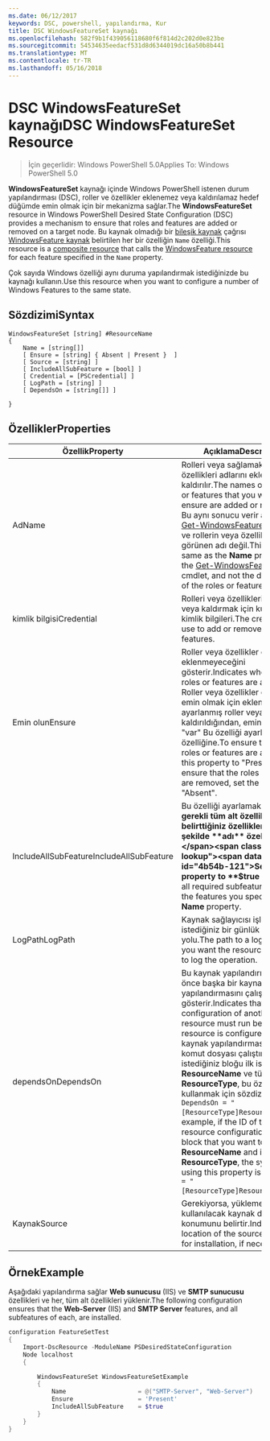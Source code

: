 ```yaml
---
ms.date: 06/12/2017
keywords: DSC, powershell, yapılandırma, Kur
title: DSC WindowsFeatureSet kaynağı
ms.openlocfilehash: 582f9b1f439056118680f6f814d2c202d0e823be
ms.sourcegitcommit: 54534635eedacf531d8d6344019dc16a50b8b441
ms.translationtype: MT
ms.contentlocale: tr-TR
ms.lasthandoff: 05/16/2018
---
```

# <a name="dsc-windowsfeatureset-resource"></a><span data-ttu-id="4b54b-103">DSC WindowsFeatureSet kaynağı</span><span class="sxs-lookup"><span data-stu-id="4b54b-103">DSC WindowsFeatureSet Resource</span></span>

> <span data-ttu-id="4b54b-104">İçin geçerlidir: Windows PowerShell 5.0</span><span class="sxs-lookup"><span data-stu-id="4b54b-104">Applies To: Windows PowerShell 5.0</span></span>

<span data-ttu-id="4b54b-105">**WindowsFeatureSet** kaynağı içinde Windows PowerShell istenen durum yapılandırması (DSC), roller ve özellikler eklenemez veya kaldırılamaz hedef düğümde emin olmak için bir mekanizma sağlar.</span><span class="sxs-lookup"><span data-stu-id="4b54b-105">The **WindowsFeatureSet** resource in Windows PowerShell Desired State Configuration (DSC) provides a mechanism to ensure that roles and features are added or removed on a target node.</span></span>
<span data-ttu-id="4b54b-106">Bu kaynak olmadığı bir [bileşik kaynak](authoringResourceComposite.md) çağrısı [WindowsFeature kaynak](windowsfeatureResource.md) belirtilen her bir özelliğin `Name` özelliği.</span><span class="sxs-lookup"><span data-stu-id="4b54b-106">This resource is a [composite resource](authoringResourceComposite.md) that calls the [WindowsFeature resource](windowsfeatureResource.md) for each feature specified in the `Name` property.</span></span>

<span data-ttu-id="4b54b-107">Çok sayıda Windows özelliği aynı duruma yapılandırmak istediğinizde bu kaynağı kullanın.</span><span class="sxs-lookup"><span data-stu-id="4b54b-107">Use this resource when you want to configure a number of Windows Features to the same state.</span></span>

## <a name="syntax"></a><span data-ttu-id="4b54b-108">Sözdizimi</span><span class="sxs-lookup"><span data-stu-id="4b54b-108">Syntax</span></span>

```
WindowsFeatureSet [string] #ResourceName
{
    Name = [string[]]
    [ Ensure = [string] { Absent | Present }  ]
    [ Source = [string] ]
    [ IncludeAllSubFeature = [bool] ]
    [ Credential = [PSCredential] ]
    [ LogPath = [string] ]
    [ DependsOn = [string[]] ]

}
```

## <a name="properties"></a><span data-ttu-id="4b54b-109">Özellikler</span><span class="sxs-lookup"><span data-stu-id="4b54b-109">Properties</span></span>

|  <span data-ttu-id="4b54b-110">Özellik</span><span class="sxs-lookup"><span data-stu-id="4b54b-110">Property</span></span>  |  <span data-ttu-id="4b54b-111">Açıklama</span><span class="sxs-lookup"><span data-stu-id="4b54b-111">Description</span></span>   |
|---|---|
| <span data-ttu-id="4b54b-112">Ad</span><span class="sxs-lookup"><span data-stu-id="4b54b-112">Name</span></span>| <span data-ttu-id="4b54b-113">Rolleri veya sağlamak istediğiniz özellikleri adlarını eklenir veya kaldırılır.</span><span class="sxs-lookup"><span data-stu-id="4b54b-113">The names of the roles or features that you want to ensure are added or removed.</span></span> <span data-ttu-id="4b54b-114">Bu aynı sonucu verir **adı** özelliği [Get-WindowsFeature](https://technet.microsoft.com/en-us/library/jj205469.aspx) cmdlet'ini ve rollerin veya özelliklerin görünen adı değil.</span><span class="sxs-lookup"><span data-stu-id="4b54b-114">This is the same as the **Name** property of the [Get-WindowsFeature](https://technet.microsoft.com/en-us/library/jj205469.aspx) cmdlet, and not the display name of the roles or features.</span></span>|
| <span data-ttu-id="4b54b-115">kimlik bilgisi</span><span class="sxs-lookup"><span data-stu-id="4b54b-115">Credential</span></span>| <span data-ttu-id="4b54b-116">Rolleri veya özellikleri eklemek veya kaldırmak için kullanılacak kimlik bilgileri.</span><span class="sxs-lookup"><span data-stu-id="4b54b-116">The credentials to use to add or remove the roles or features.</span></span>|
| <span data-ttu-id="4b54b-117">Emin olun</span><span class="sxs-lookup"><span data-stu-id="4b54b-117">Ensure</span></span>| <span data-ttu-id="4b54b-118">Roller veya özellikler eklenip eklenmeyeceğini gösterir.</span><span class="sxs-lookup"><span data-stu-id="4b54b-118">Indicates whether the roles or features are added.</span></span> <span data-ttu-id="4b54b-119">Roller veya özellikler olduğundan emin olmak için eklenen, ayarlanmış roller veya özellikler kaldırıldığından, emin olmak için "var" Bu özelliği ayarlayın "Yok" özelliğine.</span><span class="sxs-lookup"><span data-stu-id="4b54b-119">To ensure that the roles or features are added, set this property to "Present" To ensure that the roles or features are removed, set the property to "Absent".</span></span>|
| <span data-ttu-id="4b54b-120">IncludeAllSubFeature</span><span class="sxs-lookup"><span data-stu-id="4b54b-120">IncludeAllSubFeature</span></span>| <span data-ttu-id="4b54b-121">Bu özelliği ayarlamak **$true** ile gerekli tüm alt özellikleri ile belirttiğiniz özellikleri içerecek şekilde **adı** özelliği.</span><span class="sxs-lookup"><span data-stu-id="4b54b-121">Set this property to **$true** to include all required subfeatures with of the features you specify with the **Name** property.</span></span>|
| <span data-ttu-id="4b54b-122">LogPath</span><span class="sxs-lookup"><span data-stu-id="4b54b-122">LogPath</span></span>| <span data-ttu-id="4b54b-123">Kaynak sağlayıcısı işlemi oturum istediğiniz bir günlük dosyası yolu.</span><span class="sxs-lookup"><span data-stu-id="4b54b-123">The path to a log file where you want the resource provider to log the operation.</span></span>|
| <span data-ttu-id="4b54b-124">dependsOn</span><span class="sxs-lookup"><span data-stu-id="4b54b-124">DependsOn</span></span>| <span data-ttu-id="4b54b-125">Bu kaynak yapılandırılmadan önce başka bir kaynak yapılandırmasını çalıştırmalısınız gösterir.</span><span class="sxs-lookup"><span data-stu-id="4b54b-125">Indicates that the configuration of another resource must run before this resource is configured.</span></span> <span data-ttu-id="4b54b-126">Örneğin, kaynak yapılandırması Kimliğini komut dosyası çalıştırmak istediğiniz bloğu ilk ise __ResourceName__ ve türünü __ResourceType__, bu özelliği kullanmak için sözdizimi `DependsOn = "[ResourceType]ResourceName"`.</span><span class="sxs-lookup"><span data-stu-id="4b54b-126">For example, if the ID of the resource configuration script block that you want to run first is __ResourceName__ and its type is __ResourceType__, the syntax for using this property is `DependsOn = "[ResourceType]ResourceName"`.</span></span>|
| <span data-ttu-id="4b54b-127">Kaynak</span><span class="sxs-lookup"><span data-stu-id="4b54b-127">Source</span></span>| <span data-ttu-id="4b54b-128">Gerekiyorsa, yükleme için kullanılacak kaynak dosyasının konumunu belirtir.</span><span class="sxs-lookup"><span data-stu-id="4b54b-128">Indicates the location of the source file to use for installation, if necessary.</span></span>|

## <a name="example"></a><span data-ttu-id="4b54b-129">Örnek</span><span class="sxs-lookup"><span data-stu-id="4b54b-129">Example</span></span>

<span data-ttu-id="4b54b-130">Aşağıdaki yapılandırma sağlar **Web sunucusu** (IIS) ve **SMTP sunucusu** özellikleri ve her, tüm alt özellikleri yüklenir.</span><span class="sxs-lookup"><span data-stu-id="4b54b-130">The following configuration ensures that the **Web-Server** (IIS) and **SMTP Server** features, and all subfeatures of each, are installed.</span></span>

```powershell
configuration FeatureSetTest
{
    Import-DscResource -ModuleName PSDesiredStateConfiguration
    Node localhost
    {

        WindowsFeatureSet WindowsFeatureSetExample
        {
            Name                    = @("SMTP-Server", "Web-Server")
            Ensure                  = 'Present'
            IncludeAllSubFeature    = $true
        }
    }
}
```